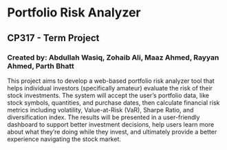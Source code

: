 # Portfolio Risk Analyzer
## CP317 - Term Project
### Created by: Abdullah Wasiq, Zohaib Ali, Maaz Ahmed, Rayyan Ahmed, Parth Bhatt

This project aims to develop a web-based portfolio risk analyzer tool that helps individual investors (specifically amateur) evaluate the risk of their stock investments. The system will accept the user’s portfolio data, like stock symbols, quantities, and purchase dates, then calculate financial risk metrics including volatility, Value-at-Risk (VaR), Sharpe Ratio, and diversification index. The results will be presented in a user-friendly dashboard to support better investment decisions, help users learn more about what they’re doing while they invest, and ultimately provide a better experience navigating the stock market.
